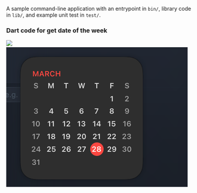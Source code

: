 A sample command-line application with an entrypoint in `bin/`, library code
in `lib/`, and example unit test in `test/`.

### Dart code for get date of the week


<img src="https://raw.githubusercontent.com/Hendriyawan/DateOfTheWeek/master/Screenshot 2024-03-28 at_01.43.42.png"/>

<img src="https://raw.githubusercontent.com/Hendriyawan/DateOfTheWeek/master/Screenshot 2024-03-28 at 01.44.33.png"/>